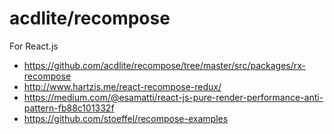 # acdlite/recompose

For React.js

- https://github.com/acdlite/recompose/tree/master/src/packages/rx-recompose
- http://www.hartzis.me/react-recompose-redux/
- https://medium.com/@esamatti/react-js-pure-render-performance-anti-pattern-fb88c101332f
- https://github.com/stoeffel/recompose-examples
